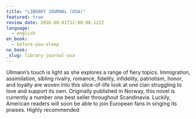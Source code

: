 ```yaml
---
title: "LIBRARY JOURNAL (USA)"
featured: true
review_date: 2016-08-01T12:00:00.122Z
language:
  - english
en_book:
  - before-you-sleep
no_book:
_slug: library-journal-usa
---
```


Ullmann’s touch is light as she explores a range of fiery topics. Immigration, assimilation, sibling rivalry, romance, fidelity, infidelity, patriotism, honor, and loyalty are woven into this slice-of-life look at one clan struggling to love and support its own. Originally published in Norway, this novel is currently a number one best seller throughout Scandinavia. Luckily, American readers will soon be able to join European fans in singing its praises. Highly recommended


